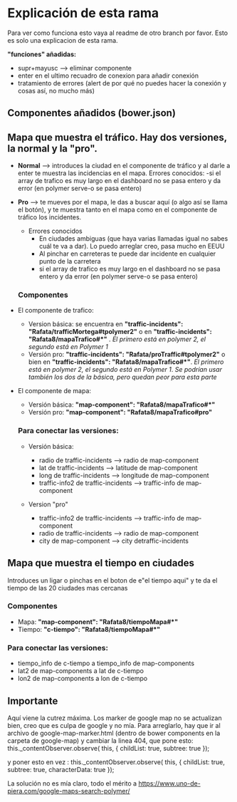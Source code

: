 # Explicación de esta rama

Para ver como funciona esto vaya al readme de otro branch por favor.
Esto es solo una explicacion de esta rama.


**"funciones" añadidas:**
  - supr+mayusc --> eliminar componente
  - enter en el ultimo recuadro de conexion para añadir conexión
  - tratamiento de errores (alert de por qué no puedes hacer la conexión y cosas así, no mucho más)
  
## Componentes añadidos (bower.json)
 ## Mapa que muestra el tráfico. Hay dos versiones, la normal y la "pro".
      
  - **Normal** --> introduces la ciudad en el componente de tráfico y al darle a enter te muestra las incidencias en el mapa.      Errores conocidos:
      -si el array de trafico es muy largo en el dashboard no se pasa entero y da error (en polymer serve-o se pasa entero)
      
  - **Pro** --> te mueves por el mapa, le das a buscar aquí (o algo así se llama el botón), y te muestra tanto en el mapa como en el componente de tráfico los incidentes. 
    - Errores conocidos
      - En ciudades ambiguas (que haya varias llamadas igual no sabes cuál te va a dar). Lo puedo arreglar creo, pasa mucho en EEUU
      - Al pinchar en carreteras te puede dar incidente en cualquier punto de la carretera
      - si el array de trafico es muy largo en el dashboard no se pasa entero y da error (en polymer serve-o se pasa entero)
      
    ### Componentes  
- El componente de trafico:
  - Version básica: se encuentra en **"traffic-incidents": "Rafata/trafficMortega#tpolymer2"**  o en  **"traffic-incidents": "Rafata8/mapaTrafico#*"** . *El primero está en polymer 2, el segundo está en Polymer 1*
  - Versión pro: **"traffic-incidents": "Rafata/proTraffic#tpolymer2"** o bien en  **"traffic-incidents": "Rafata8/mapaTrafico#*"**. *El primero está en polymer 2, el segundo está en Polymer 1*. *Se podrían usar también los dos de la básica, pero quedan peor para esta parte*
- El componente de mapa:
  - Versión básica: **"map-component": "Rafata8/mapaTrafico#*"**
  - Versión pro: **"map-component": "Rafata8/mapaTrafico#pro"**
  
                
                
  ### Para conectar las versiones:
  - Versión básica:
    - radio de traffic-incidents --> radio de map-component
    - lat de traffic-incidents --> latitude de map-component
    - long de traffic-incidents --> longitude de map-component
    - traffic-info2 de traffic-incidents --> traffic-info de map-component

  - Version "pro"
    - traffic-info2 de traffic-incidents --> traffic-info de map-component
    - radio de traffic-incidents --> radio de map-component
    - city de map-component --> city detraffic-incidents

 
 ## Mapa que muestra el tiempo en ciudades
 Introduces un ligar o pinchas en el boton de e"el tiempo aqui" y te da el tiempo de las 20 ciudades mas cercanas
 
  ### Componentes
   - Mapa: **"map-component": "Rafata8/tiempoMapa#*"**
   - Tiempo: **"c-tiempo": "Rafata8/tiempoMapa#*"**
  
  ### Para conectar las versiones:
  - tiempo_info de c-tiempo a tiempo_info de map-components
  - lat2 de map-components a lat de c-tiempo 
  - lon2 de map-components a lon de c-tiempo 
  
  
 ## Importante
  
  Aquí viene la cutrez máxima. Los marker de google map no se actualizan bien, creo que es culpa de google y no mía. Para arreglarlo, hay que ir al archivo de google-map-marker.html (dentro de bower components en la carpeta de google-map) y cambiar la linea 404, que pone esto:
  this._contentObserver.observe( this, {
  childList: true,
  subtree: true
});

  y poner esto en vez :
  this._contentObserver.observe( this, {
  childList: true,
  subtree: true,
  characterData: true
});
                
La solución no es mía claro, todo el mérito a https://www.uno-de-piera.com/google-maps-search-polymer/
